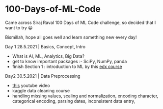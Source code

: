 # 100-Days-of-ML-Code

Came across Siraj Raval 100 Days of ML Code challenge, so decided that I want to try 😀 

Bismillah, hope all goes well and learn something new every day!

Day 1 28.5.2021 | Basics, Concept, Intro
- What is AI, ML, Analytics, Big Data?
- get to know important packages :- SciPy, NumPy, panda
- finish Section 1 : introduction to ML by this [edx course](https://online-learning.harvard.edu/course/data-science-machine-learning?delta=2)

Day2 30.5.2021 | Data Preprocessing
- [this](https://www.youtube.com/watch?v=49wBoO0bFMw) youtube video 
- kaggle data cleaning course 
- handling missing values, scaling and normalization, encoding character, categorical encoding, parsing dates, inconsistent data entry, 

